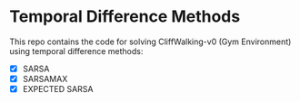 # Temporal Difference Methods

This repo contains the code for solving CliffWalking-v0 (Gym Environment) using temporal difference methods:

* [x] SARSA
* [x] SARSAMAX
* [x] EXPECTED SARSA